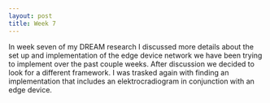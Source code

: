 ```yaml
---
layout: post
title: Week 7
---
```


In week seven of my DREAM research I discussed more details about the set up and implementation of the edge device network we have been trying to implement over the past couple weeks. After discussion we decided to look for a different framework. I was trasked again with finding an implementation that includes an elektrocradiogram in conjunction with an edge device.

